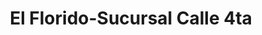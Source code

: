 ---
title: "El Florido-Sucursal Calle 4ta"
url: /tijuana/el-florido-sucursal-calle-4ta/
shop: Lebensmittel
---